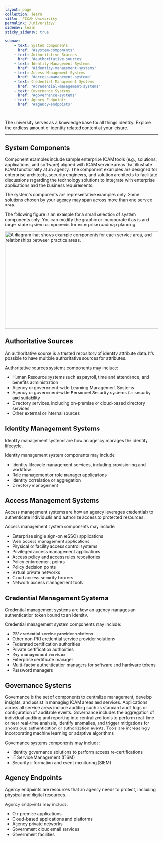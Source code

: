 ```yaml
---
layout: page
collection: learn
title:  FICAM University
permalink: /university/
sidenav: learn
sticky_sidenav: true

subnav:
    - text: System Components
      href: '#system-components'
    - text: Authoritative Sources
      href: '#authoritative-sources'
    - text: Identity Management Systems
      href: '#identity-management-systems'
    - text: Access Management Systems
      href: '#access-management-systems'
    - text: Credential Management Systems
      href: '#credential-management-systems'
    - text: Governance Systems
      href: '#governance-systems'
    - text: Agency Endpoints
      href: '#agency-endpoints'

---
```


<!-- FICAM University -->

The university serves as a knowledge base for all things identity. Explore the endless amount of identity related content at your leisure.

<hr/>

## System Components

Component examples include sample enterprise ICAM tools (e.g., solutions, applications, and software) aligned with ICAM service areas that illustrate ICAM functionality at an agency. The component examples are designed for enterprise architects, security engineers, and solution architects to facilitate discussions regarding the technology solutions to integrate with enterprise applications and the business requirements.

The system's components are representative examples only. Some solutions chosen by your agency may span across more than one service area.

The following figure is an example for a small selection of system components only. You can modify the graphic or incorporate it as is and target state system components for enterprise roadmap planning.

<img src="{{site.baseurl}}/assets/arch/ComponentExamples.png" alt="A diagram that shows example components for each service area, and relationships between practice areas." width="560" height="319">

## Authoritative Sources
An authoritative source is a trusted repository of identity attribute data.  It’s possible to have multiple authoritative sources for attributes.

Authoritative sources systems components may include:

- Human Resource systems such as payroll, time and attendance, and benefits administration
- Agency or government-wide Learning Management Systems
- Agency or government-wide Personnel Security systems for security and suitability
- Directory services, including on-premise or cloud-based directory services
- Other external or internal sources

## Identity Management Systems
Identity management systems are how an agency manages the identity lifecycle. 

Identity management system components may include:

- Identity lifecycle management services, including provisioning and workflow 
- Role management or role manager applications
- Identity correlation or aggregation
- Directory management

## Access Management Systems
Access management systems are how an agency leverages credentials to authenticate individuals and authorize access to protected resources.

Access management system components may include:

- Enterprise single sign-on (eSSO) applications
- Web access management applications
- Physical or facility access control systems 
- Privileged access management applications
- Access policy and access rules repositories
- Policy enforcement points 
- Policy decision points
- Virtual private networks
- Cloud access security brokers
- Network access management tools


## Credential Management Systems
Credential management systems are how an agency manages an authentication token bound to an identity.

Credential management system components may include:

- PIV credential service provider solutions
- Other non-PKI credential service provider solutions 
- Federated certification authorities
- Private certification authorities
- Key management services 
- Enterprise certificate manager
- Multi-factor authentication managers for software and hardware tokens
- Password managers

## Governance Systems
Governance is the set of components to centralize management, develop insights, and assist in managing ICAM areas and services. Applications across all service areas include auditing such as standard audit logs or configuration of auditable events. Governance includes the aggregation of individual auditing and reporting into centralized tools to perform real-time or near real-time analysis, identify anomalies, and trigger mitigations for anomalous authentication or authorization events. Tools are increasingly incorporating machine learning or adaptive algorithms. 

Governance systems components may include:

- Identity governance solutions to perform access re-certifications 
- IT Service Management (ITSM)
- Security information and event monitoring (SIEM)

## Agency Endpoints
Agency endpoints are resources that an agency needs to protect, including physical and digital resources. 

Agency endpoints may include:

- On-premise applications
- Cloud-based applications and platforms
- Agency private networks
- Government cloud email services
- Government facilities


